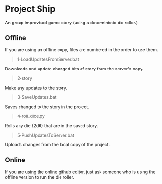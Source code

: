 # Project Ship
An group improvised game-story (using a deterministic die roller.)

## Offline

If you are using an offline copy, files are numbered in the order to use them.

> 1-LoadUpdatesFromServer.bat

Downloads and update changed bits of story from the server's copy.

> 2-story

Make any updates to the story.

> 3-SaveUpdates.bat

Saves changed to the story in the project.

> 4-roll_dice.py

Rolls any die {2d6} that are in the saved story.

> 5-PushUpdatesToServer.bat

Uploads changes from the local copy of the project.

## Online

If you are using the online github editor, just ask someone who is using the offline version to run the die roller.
